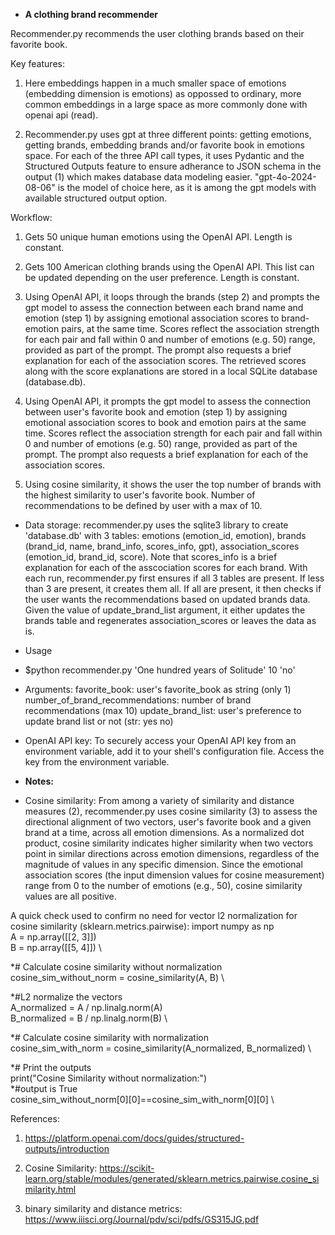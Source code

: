 * **A clothing brand recommender**


Recommender.py recommends the user clothing brands based on their favorite book. 

Key features:
1. Here embeddings happen in a much smaller space of emotions (embedding dimension is emotions) as oppossed to ordinary, more common embeddings in a large space as more commonly done with openai api (read).

2. Recommender.py uses gpt at three different points: getting emotions, getting brands, embedding brands and/or favorite book in emotions space. For each of the three API call types, it uses Pydantic and the Structured Outputs feature to ensure adherance to JSON schema in the output (1) which makes database data modeling easier. "gpt-4o-2024-08-06" is the model of choice here, as it is among the gpt models with available structured output option. 

Workflow:
1. Gets 50 unique human emotions using the OpenAI API. Length is constant.

2. Gets 100 American clothing brands using the OpenAI API. This list can be updated depending on the user preference. Length is constant.

3. Using OpenAI API, it loops through the brands (step 2) and prompts the gpt model to assess the connection between each brand name and emotion (step 1) by assigning emotional association scores to brand-emotion pairs, at the same time. Scores reflect the association strength for each pair and fall within 0 and number of emotions (e.g. 50) range, provided as part of the prompt. The prompt also requests a brief explanation for each of the association scores. The retrieved scores along with the score explanations are stored in a local SQLite database (database.db).

4. Using OpenAI API, it prompts the gpt model to assess the connection between user's favorite book and emotion (step 1) by assigning emotional association scores to book and emotion pairs at the same time. Scores reflect the association strength for each pair and fall within 0 and number of emotions (e.g. 50) range, provided as part of the prompt. The prompt also requests a brief explanation for each of the association scores.

5. Using cosine similarity, it shows the user the top number of brands with the highest similarity to user's favorite book. Number of recommendations to be defined by user with a max of 10.


* Data storage: recommender.py uses the sqlite3 library to create 'database.db' with 3 tables: 
emotions (emotion_id, emotion), brands (brand_id, name, brand_info, scores_info, gpt), association_scores (emotion_id, brand_id, score). Note that scores_info is a brief explanation for each of the asscociation scores for each brand. With each run, recommender.py first ensures if all 3 tables are present. If less than 3 are present, it creates them all. If all are present, it then checks if the user wants the recommendations based on updated brands data. Given the value of update_brand_list argument, it either updates the brands table and regenerates association_scores or leaves the data as is. 

* Usage
* $python recommender.py 'One hundred years of Solitude' 10 'no'

* Arguments:
favorite_book: user's favorite_book as string (only 1) 
number_of_brand_recommendations: number of brand recommendations (max 10)
update_brand_list: user's preference to update brand list or not (str: yes no)

* OpenAI API key:
To securely access your OpenAI API key from an environment variable, add it to your shell's configuration file. Access the key from the environment variable.


* **Notes:** 
* Cosine similarity: From among a variety of similarity and distance measures (2), recommender.py uses cosine similarity (3) to assess the directional alignment of two vectors, user's favorite book and a given brand at a time, across all emotion dimensions. As a normalized dot product, cosine similarity indicates higher similarity when two vectors point in similar directions across emotion dimensions, regardless of the magnitude of values in any specific dimension. Since the emotional association scores (the input dimension values for cosine measurement) range from 0 to the number of emotions (e.g., 50), cosine similarity values are all positive.

A quick check used to confirm no need for vector l2 normalization for cosine similarity (sklearn.metrics.pairwise):
import numpy as np \
A = np.array([[2, 3]]) \
B = np.array([[5, 4]]) \

*# Calculate cosine similarity without normalization \
cosine_sim_without_norm = cosine_similarity(A, B) \

*#L2 normalize the vectors \
A_normalized = A / np.linalg.norm(A) \
B_normalized = B / np.linalg.norm(B) \

*# Calculate cosine similarity with normalization \
cosine_sim_with_norm = cosine_similarity(A_normalized, B_normalized) \

*# Print the outputs \
print("Cosine Similarity without normalization:") \
*#output is True \
cosine_sim_without_norm[0][0]==cosine_sim_with_norm[0][0] \


References:
1. https://platform.openai.com/docs/guides/structured-outputs/introduction
3. Cosine Similarity:
https://scikit-learn.org/stable/modules/generated/sklearn.metrics.pairwise.cosine_similarity.html

2. binary similarity and distance metrics:
https://www.iiisci.org/Journal/pdv/sci/pdfs/GS315JG.pdf